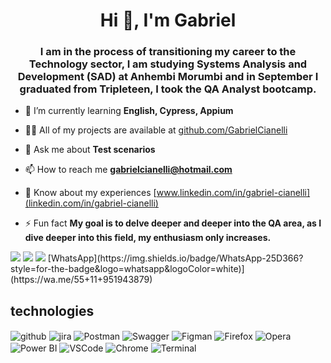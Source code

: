 <h1 align="center">Hi 👋, I'm Gabriel</h1>
<h3 align="center">I am in the process of transitioning my career to the Technology sector, I am studying Systems Analysis and Development (SAD) at Anhembi Morumbi and in September I graduated from Tripleteen, I took the QA Analyst bootcamp.</h3>


- 🌱 I’m currently learning **English, Cypress, Appium**

- 👨‍💻 All of my projects are available at [github.com/GabrielCianelli](github.com/GabrielCianelli)

- 💬 Ask me about **Test scenarios**

- 📫 How to reach me **gabrielcianelli@hotmail.com**

- 📄 Know about my experiences [www.linkedin.com/in/gabriel-cianelli](linkedin.com/in/gabriel-cianelli)

- ⚡ Fun fact **My goal is to delve deeper and deeper into the QA area, as I dive deeper into this field, my enthusiasm only increases.**

</div> 
  <a href="gabriel.cianelli@gmail.com"><img src="https://img.shields.io/badge/-Gmail-%23333?style=for-the-badge&logo=gmail&logoColor=white" target="_blank"></a>
  <a href="https://www.linkedin.com/in/gabriel-cianelli" target="_blank"><img src="https://img.shields.io/badge/-LinkedIn-%230077B5?style=for-the-badge&logo=linkedin&logoColor=white" target="_blank"></a>
  <a href="https://discord.gg/gabriel.cianelli" target="_blank"><img src="https://img.shields.io/badge/Discord-7289DA?style=for-the-badge&logo=discord&logoColor=white" target="_blank"></a>
  [WhatsApp](https://img.shields.io/badge/WhatsApp-25D366?style=for-the-badge&logo=whatsapp&logoColor=white)](https://wa.me/55+11+951943879)
</div>

## technologies

<div style="display: inline_block">
  <img align="center" alt="github" src="https://img.shields.io/badge/GitHub-100000?style=for-the-badge&logo=github&logoColor=white" />
  <img align="center" alt="jira" src="https://img.shields.io/badge/Jira-0052CC?style=for-the-badge&logo=Jira&logoColor=white" />
  <img align="center" alt="Postman" src="https://img.shields.io/badge/Postman-FF6C37?style=for-the-badge&logo=postman&logoColor=white" />
  <img align="center" alt="Swagger" src="https://img.shields.io/badge/-Swagger-%23Clojure?style=for-the-badge&logo=swagger&logoColor=white" />
  <img align="center" alt="Figman" src="https://img.shields.io/badge/figma-%23F24E1E.svg?style=for-the-badge&logo=figma&logoColor=white" />
  <img align="center" alt="Firefox" src="https://img.shields.io/badge/Firefox-FF7139?style=for-the-badge&logo=Firefox-Browser&logoColor=white" />
  <img align="center" alt="Opera" src="https://img.shields.io/badge/Opera-FF1B2D?style=for-the-badge&logo=Opera&logoColor=white" />
  <img align="center" alt="Power BI" src="https://img.shields.io/badge/power_bi-F2C811?style=for-the-badge&logo=powerbi&logoColor=black" />
  <img align="center" alt="VSCode" src="https://img.shields.io/badge/Visual%20Studio%20Code-0078d7.svg?style=for-the-badge&logo=visual-studio-code&logoColor=white" />
  <img align="center" alt="Chrome" src="https://img.shields.io/badge/Google%20Chrome-4285F4?style=for-the-badge&logo=GoogleChrome&logoColor=white" />
  <img align="center" alt="Terminal" src="https://img.shields.io/badge/Windows%20Terminal-%234D4D4D.svg?style=for-the-badge&logo=windows-terminal&logoColor=white" />
</div><br/>
